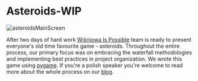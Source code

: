 # Asteroids-WIP
![asteroidsMainScreen](https://github.com/WiktorGorecki/Asteroids-WIP/assets/60294931/a732b5fc-68ee-44bd-9e4b-de4663aa856c)

After two days of hard work [Wiśniowa Is Possible](https://wip-tm1.netlify.app/) team is ready to present everyone's old time favourite game - asteroids. Throughout the entire process, our primary focus was on embracing the waterfall methodologies and implementing best practices in project organization. We wrote this game using [pygame](https://www.pygame.org/). If you're a polish speaker you're welcome to read more about the whole process on our [blog](https://wip-tm1.netlify.app/).
